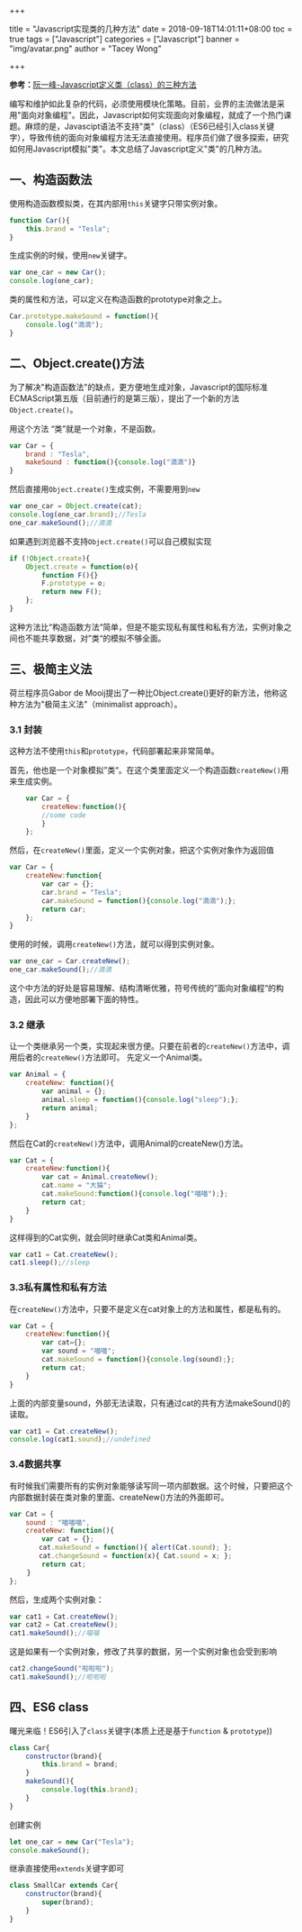 +++

title = "Javascript实现类的几种方法"
date = 2018-09-18T14:01:11+08:00
toc = true
tags = ["Javascript"]
categories = ["Javascript"]
banner = "img/avatar.png"
author = "Tacey Wong"

+++

**参考：**[阮一峰-Javascript定义类（class）的三种方法](http://www.ruanyifeng.com/blog/2012/07/three_ways_to_define_a_javascript_class.html)

编写和维护如此复杂的代码，必须使用模块化策略。目前，业界的主流做法是采用"面向对象编程"。因此，Javascript如何实现面向对象编程，就成了一个热门课题。麻烦的是，Javascipt语法不支持"类"（class）（ES6已经引入class关键字），导致传统的面向对象编程方法无法直接使用。程序员们做了很多探索，研究如何用Javascript模拟"类"。本文总结了Javascript定义"类"的几种方法。

## 一、构造函数法

使用构造函数模拟类，在其内部用`this`关键字只带实例对象。

```javascript
function Car(){
    this.brand = "Tesla";
}
```
生成实例的时候，使用`new`关键字。
```javascript
var one_car = new Car();
console.log(one_car);
```
类的属性和方法，可以定义在构造函数的prototype对象之上。
```javascript
Car.prototype.makeSound = function(){
    console.log("滴滴");
}
```

## 二、Object.create()方法

为了解决"构造函数法"的缺点，更方便地生成对象，Javascript的国际标准ECMAScript第五版（目前通行的是第三版），提出了一个新的方法`Object.create()`。

用这个方法 “类”就是一个对象，不是函数。

```javascript
var Car = {
    brand : "Tesla",
    makeSound : function(){console.log("滴滴")}
}
```

然后直接用`Object.create()`生成实例，不需要用到`new`

```javascript
var one_car = Object.create(cat);
console.log(one_car.brand);//Tesla
one_car.makeSound();//滴滴
```
如果遇到浏览器不支持`Object.create()`可以自己模拟实现
```javascript
if (!Object.create){
    Object.create = function(o){
        function F(){}
        F.prototype = o;
        return new F();
    };
}
```
这种方法比“构造函数方法“简单，但是不能实现私有属性和私有方法，实例对象之间也不能共享数据，对”类“的模拟不够全面。

## 三、极简主义法

荷兰程序员Gabor de Mooij提出了一种比Object.create()更好的新方法，他称这种方法为"极简主义法"（minimalist approach）。

### 3.1 封装

这种方法不使用`this`和`prototype`，代码部署起来非常简单。

首先，他也是一个对象模拟”类“。在这个类里面定义一个构造函数`createNew()`用来生成实例。

```javascript
    var Car = {
        createNew:function(){
        //some code
        }
    };
```

然后，在`createNew()`里面，定义一个实例对象，把这个实例对象作为返回值
```javascript
var Car = {
    createNew:function{
        var car = {};
        car.brand = "Tesla";
        car.makeSound = function(){console.log("滴滴");};
        return car;
    };
}
```
使用的时候，调用`createNew()`方法，就可以得到实例对象。

```javascript
var one_car = Car.createNew();
one_car.makeSound();//滴滴
```
这个中方法的好处是容易理解、结构清晰优雅，符号传统的”面向对象编程“的构造，因此可以方便地部署下面的特性。

### 3.2 继承

让一个类继承另一个类，实现起来很方便。只要在前者的`createNew()`方法中，调用后者的`createNew()`方法即可。
先定义一个Animal类。

```javascript
var Animal = {
    createNew: function(){
        var animal = {};
        animal.sleep = function(){console.log("sleep");};
        return animal;
    }
};
```
然后在Cat的`createNew()`方法中，调用Animal的createNew()方法。

```javascript
var Cat = {
    createNew:function(){
        var cat = Animal.createNew();
        cat.name = "大猫";
        cat.makeSound:function(){console.log("喵喵");};
        return cat;
    }
}
```

这样得到的Cat实例，就会同时继承Cat类和Animal类。
```javascript
var cat1 = Cat.createNew();
cat1.sleep();//sleep
```

### 3.3私有属性和私有方法

在`createNew()`方法中，只要不是定义在cat对象上的方法和属性，都是私有的。
```javascript
var Cat = {
    createNew:function(){
        var cat={};
        var sound = "喵喵";
        cat.makeSound = function(){console.log(sound);};
        return cat;
    }
}
```

上面的内部变量sound，外部无法读取，只有通过cat的共有方法makeSound()的读取。
```javascript
var cat1 = Cat.createNew();
console.log(cat1.sound);//undefined
```

### 3.4数据共享

有时候我们需要所有的实例对象能够读写同一项内部数据。这个时候，只要把这个内部数据封装在类对象的里面、createNew()方法的外面即可。
```javascript
var Cat = {
    sound : "喵喵喵",
    createNew: function(){
        var cat = {};
　　    cat.makeSound = function(){ alert(Cat.sound); };
　　    cat.changeSound = function(x){ Cat.sound = x; };
        return cat;
　　 }
};
```

然后，生成两个实例对象：
```javascript
var cat1 = Cat.createNew();
var cat2 = Cat.createNew();
cat1.makeSound();//喵喵
```
这是如果有一个实例对象，修改了共享的数据，另一个实例对象也会受到影响
```javascript
cat2.changeSound("啦啦啦");
cat1.makeSound();//啦啦啦
```

## 四、ES6 class

曙光来临！ES6引入了`class`关键字(本质上还是基于`function` & `prototype`))

```javascript
class Car{
    constructor(brand){
        this.brand = brand;
    }
    makeSound(){
        console.log(this.brand);
    }
}
```
创建实例
```javascript
let one_car = new Car("Tesla");
console.makeSound();
```

继承直接使用`extends`关键字即可

```javascript
class SmallCar extends Car{
    constructor(brand){
        super(brand);
    }
}
```
